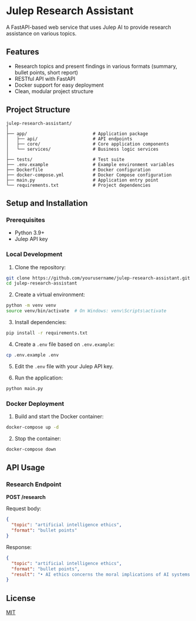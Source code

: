 # Julep Research Assistant

A FastAPI-based web service that uses Julep AI to provide research assistance on various topics.

## Features

- Research topics and present findings in various formats (summary, bullet points, short report)
- RESTful API with FastAPI
- Docker support for easy deployment
- Clean, modular project structure

## Project Structure

```
julep-research-assistant/
│
├── app/                         # Application package
│   ├── api/                     # API endpoints
│   ├── core/                    # Core application components
│   └── services/                # Business logic services
│
├── tests/                       # Test suite
├── .env.example                 # Example environment variables
├── Dockerfile                   # Docker configuration
├── docker-compose.yml           # Docker Compose configuration
├── main.py                      # Application entry point
└── requirements.txt             # Project dependencies
```

## Setup and Installation

### Prerequisites

- Python 3.9+
- Julep API key

### Local Development

1. Clone the repository:
```bash
git clone https://github.com/yourusername/julep-research-assistant.git
cd julep-research-assistant
```

2. Create a virtual environment:
```bash
python -m venv venv
source venv/bin/activate  # On Windows: venv\Scripts\activate
```

3. Install dependencies:
```bash
pip install -r requirements.txt
```

4. Create a `.env` file based on `.env.example`:
```bash
cp .env.example .env
```

5. Edit the `.env` file with your Julep API key.

6. Run the application:
```bash
python main.py
```

### Docker Deployment

1. Build and start the Docker container:
```bash
docker-compose up -d
```

2. Stop the container:
```bash
docker-compose down
```

## API Usage

### Research Endpoint

**POST /research**

Request body:
```json
{
  "topic": "artificial intelligence ethics",
  "format": "bullet points"
}
```

Response:
```json
{
  "topic": "artificial intelligence ethics",
  "format": "bullet points",
  "result": "• AI ethics concerns the moral implications of AI systems.\n• Key issues include privacy, bias, and accountability.\n• Many organizations have developed ethical guidelines for AI.\n• Ethical AI requires diverse perspectives.\n• Challenges include balancing innovation with safety."
}
```

## License

[MIT](LICENSE)
